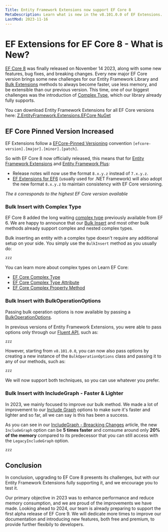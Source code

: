 ```yaml
---
Title: Entity Framework Extensions now support EF Core 8
MetaDescription: Learn what is new in the v8.101.0.0 of EF Extensions. Added support to EF Core 8, added support to complex type, added new BulkInsertOptimized method, added BulkOperationOptions.
LastMod: 2023-11-16
---
```


# EF Extensions for EF Core 8 - What is New?

[EF Core 8](https://github.com/dotnet/efcore/releases/tag/v7.0.0) was finally released on November 14 2023, along with some new features, bug fixes, and breaking changes. Every new major EF Core version brings some new challenges for our Entity Framework Library and [Bulk Extensions](https://entityframework-extensions.net/bulk-extensions) methods to always become faster, use less memory, and be extensible than our previous version. This time, one of our biggest challenges was the introduction of [Complex Type](https://www.learnentityframeworkcore.com/model/complex-type), which our library already fully supports.

You can download Entity Framework Extensions for all EF Core versions here: [Z.EntityFramework.Extensions.EFCore NuGet](https://www.nuget.org/packages/Z.EntityFramework.Extensions.EFCore/)

## EF Core Pinned Version Increased

EF Extensions follow a [EFCore-Pinned Versioning](https://entityframework-extensions.net/efcore-pinned-versioning) convention `[efcore-version].[major].[minor].[patch]`.

So with EF Core 8 now officially released, this means that for [Entity Framework Extensions](https://entityframework-extensions.net/) and [Entity Framework Plus](https://entityframework-plus.net/):

- Release notes will now use the format `8.x.y.z` instead of `7.x.y.z`.
- [EF Extensions for EF6](https://www.nuget.org/packages/Z.EntityFramework.Extensions/) (usually used for .NET Framework) will also adopt the new format `8.x.y.z` to maintain consistency with EF Core versioning.

_The `8` corresponds to the highest EF Core version available_

### Bulk Insert with Complex Type

EF Core 8 added the long waiting [complex type](https://www.learnentityframeworkcore.com/model/complex-type) previously available from EF 6. We are happy to announce that our [Bulk Insert](https://entityframework-extensions.net/bulk-insert) and most other bulk methods already support complex and nested complex types.

Bulk inserting an entity with a complex type doesn't require any additional setup on your side. You simply use the `BulkInsert` method as you usually do:

```csharp
zzz
```

You can learn more about complex types on Learn EF Core:

- [EF Core Complex Type](https://www.learnentityframeworkcore.com/model/complex-type)
- [EF Core Complex Type Attribute](https://www.learnentityframeworkcore.com/configuration/data-annotation-attributes/complextype-attribute)
- [EF Core Complex Property Method](https://www.learnentityframeworkcore.com/configuration/fluent-api/complexproperty-method)

### Bulk Insert with BulkOperationOptions

Passing bulk operation options is now available by passing a [BulkOperationOptions](bulk-options#bulkoperationoptions).

In previous versions of Entity Framework Extensions, you were able to pass options only through our [Fluent API](bulk-ptions#fluent-api-options), such as:

```csharp
zzz
```

However, starting from `v8.101.0.0`, you can now also pass options by creating a new instance of the `BulkOperationOptions` class and passing it to any of our methods, such as:

```csharp
zzz
```

We will now support both techniques, so you can use whatever you prefer.

### Bulk Insert with IncludeGraph - Faster & Lighter

In 2023, we mainly focused to improve our bulk method. We made a lot of improvement to our [Include Graph](https://entityframework-extensions.net/include-graph) options to make sure it's faster and lighter and so far, all we can say is this has been a success.

As you can see in our [IncludeGraph - Breacking Changes](https://entityframework-extensions.net/v7-100-0-0-include-graph#memory-performance-improvements) article, the new `IncludeGraph` option can be **5 times faster** and comsume around only **20% of the memory** compared to its predecessor that you can still access with the `LegacyIncludeGraph` option.

```csharp
zzz
```

## Conclusion

In conclusion, upgrading to EF Core 8 presents its challenges, but with our Entity Framework Extensions fully supporting it, and we encourage you to test it.

Our primary objective in 2023 was to enhance performance and reduce memory consumption, and we are proud of the improvements we have made. Looking ahead to 2024, our team is already preparing to support the first alpha release of EF Core 9. We will dedicate more times to improve our documentation and introducing new features, both free and premium, to provide further flexibily to developers.
